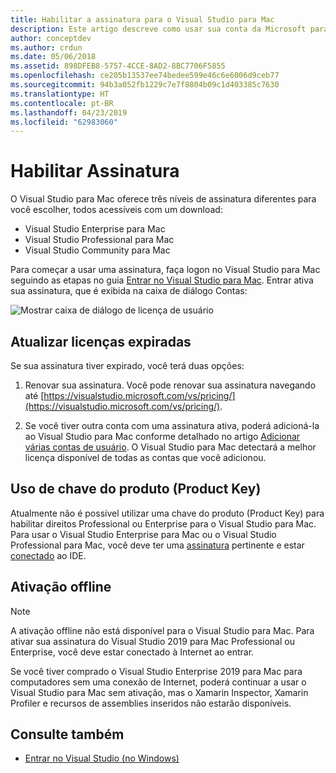 ```yaml
---
title: Habilitar a assinatura para o Visual Studio para Mac
description: Este artigo descreve como usar sua conta da Microsoft para ativar sua assinatura e desbloquear recursos no Visual Studio para Mac
author: conceptdev
ms.author: crdun
ms.date: 05/06/2018
ms.assetid: 898DFEB8-5757-4CCE-8AD2-8BC7706F5855
ms.openlocfilehash: ce205b13537ee74bedee599e46c6e6006d9ceb77
ms.sourcegitcommit: 94b3a052fb1229c7e7f8804b09c1d403385c7630
ms.translationtype: HT
ms.contentlocale: pt-BR
ms.lasthandoff: 04/23/2019
ms.locfileid: "62983060"
---
```

# <a name="enable-subscription"></a>Habilitar Assinatura

O Visual Studio para Mac oferece três níveis de assinatura diferentes para você escolher, todos acessíveis com um download:

* Visual Studio Enterprise para Mac
* Visual Studio Professional para Mac
* Visual Studio Community para Mac

Para começar a usar uma assinatura, faça logon no Visual Studio para Mac seguindo as etapas no guia [Entrar no Visual Studio para Mac](signing-in.md). Entrar ativa sua assinatura, que é exibida na caixa de diálogo Contas:

![Mostrar caixa de diálogo de licença de usuário](media/user-accounts-login.png)

## <a name="update-expired-licenses"></a>Atualizar licenças expiradas

Se sua assinatura tiver expirado, você terá duas opções:

1. Renovar sua assinatura. Você pode renovar sua assinatura navegando até [https://visualstudio.microsoft.com/vs/pricing/](https://visualstudio.microsoft.com/vs/pricing/).

2. Se você tiver outra conta com uma assinatura ativa, poderá adicioná-la ao Visual Studio para Mac conforme detalhado no artigo [Adicionar várias contas de usuário](signing-in.md). O Visual Studio para Mac detectará a melhor licença disponível de todas as contas que você adicionou.

## <a name="product-key-usage"></a>Uso de chave do produto (Product Key)

Atualmente não é possível utilizar uma chave do produto (Product Key) para habilitar direitos Professional ou Enterprise para o Visual Studio para Mac. Para usar o Visual Studio Enterprise para Mac ou o Visual Studio Professional para Mac, você deve ter uma [assinatura](https://visualstudio.microsoft.com/subscriptions/) pertinente e estar [conectado](signing-in.md) ao IDE.

## <a name="offline-activation"></a>Ativação offline

> [!NOTE]
> A ativação offline não está disponível para o Visual Studio para Mac.
> Para ativar sua assinatura do Visual Studio 2019 para Mac Professional ou Enterprise, você deve estar conectado à Internet ao entrar.

Se você tiver comprado o Visual Studio Enterprise 2019 para Mac para computadores sem uma conexão de Internet, poderá continuar a usar o Visual Studio para Mac sem ativação, mas o Xamarin Inspector, Xamarin Profiler e recursos de assemblies inseridos não estarão disponíveis.

## <a name="see-also"></a>Consulte também

- [Entrar no Visual Studio (no Windows)](/visualstudio/ide/signing-in-to-visual-studio)